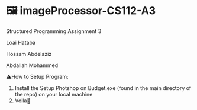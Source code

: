 # 🖼️ imageProcessor-CS112-A3
 Structured Programming Assignment 3
 
 Loai Hataba
 
 Hossam Abdelaziz
 
 Abdallah Mohammed

⚠️How to Setup Program:

   1) Install the Setup Photshop on Budget.exe (found in the main directory of the repo) on your local machine
   2) Voila🎊
